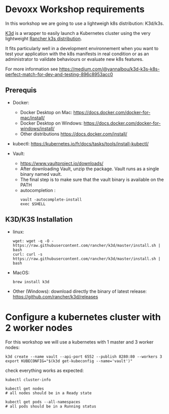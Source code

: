 # Devoxx Workshop requirements

In this workshop we are going to use a lightweigh k8s distribution: K3d/k3s.

[K3d](https://github.com/rancher/k3d) is a wrapper to easily launch a Kubernetes cluster using the very lightweight [Rancher k3s distribution](https://github.com/rancher/k3s).

It fits particularly well in a development environnement when you want to test your application with the k8s manifests in real condition or as an administrator to validate behaviours or evaluate new k8s features.

For more information see https://medium.com/@yannalbou/k3d-k3s-k8s-perfect-match-for-dev-and-testing-896c8953acc0

## Prerequis

* Docker:
    * Docker Desktop on Mac: https://docs.docker.com/docker-for-mac/install/
    * Docker Desktop on Windows: https://docs.docker.com/docker-for-windows/install/
    * Other distributions https://docs.docker.com/install/

* kubectl: https://kubernetes.io/fr/docs/tasks/tools/install-kubectl/

* Vault: 
    * https://www.vaultproject.io/downloads/
    * After downloading Vault, unzip the package. Vault runs as a single binary named vault.
    * The final step is to make sure that the vault binary is available on the PATH
    * autocompletion : 
        ```
        vault -autocomplete-install
        exec $SHELL
        ```

## K3D/K3S Installation

* linux:
    ```
    wget: wget -q -O - https://raw.githubusercontent.com/rancher/k3d/master/install.sh | bash
    curl: curl -s https://raw.githubusercontent.com/rancher/k3d/master/install.sh | bash
    ```
* MacOS: 
    ```
    brew install k3d
    ```
* Other (Windows): download directly the binary of latest release: https://github.com/rancher/k3d/releases


# Configure a kubernetes cluster with 2 worker nodes

For this workshop we will use a kubernetes with 1 master and 3 worker nodes:

```
k3d create --name vault --api-port 6552 --publish 8280:80 --workers 3
export KUBECONFIG="$(k3d get-kubeconfig --name='vault')"
```

check everything works as expected:
```
kubectl cluster-info

kubectl get nodes
# all nodes should be in a Ready state

kubectl get pods --all-namespaces
# all pods should be in a Running status
```
